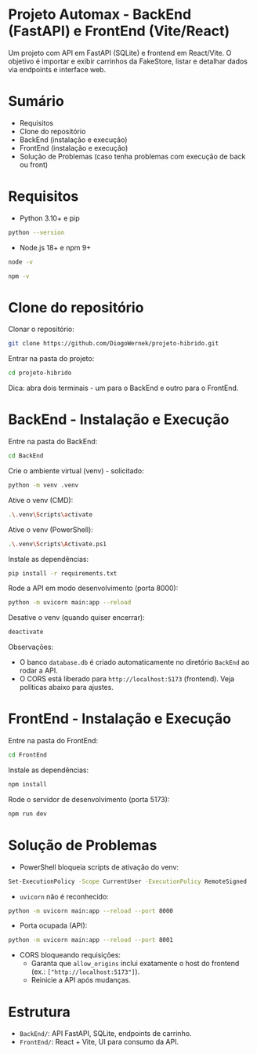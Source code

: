 # Projeto Automax - BackEnd (FastAPI) e FrontEnd (Vite/React)

Um projeto com API em FastAPI (SQLite) e frontend em React/Vite. O objetivo é importar e exibir carrinhos da FakeStore, listar e detalhar dados via endpoints e interface web.

# Sumário
- Requisitos
- Clone do repositório
- BackEnd (instalação e execução)
- FrontEnd (instalação e execução)
- Solução de Problemas (caso tenha problemas com execução de back ou front)

# Requisitos
- Python 3.10+ e pip
```bash
python --version
```
- Node.js 18+ e npm 9+
```bash
node -v
```
```bash
npm -v
```

# Clone do repositório
Clonar o repositório:
```bash
git clone https://github.com/DiogoWernek/projeto-hibrido.git
```

Entrar na pasta do projeto:
```bash
cd projeto-hibrido
```

Dica: abra dois terminais - um para o BackEnd e outro para o FrontEnd.

# BackEnd - Instalação e Execução
Entre na pasta do BackEnd:
```bash
cd BackEnd
```

Crie o ambiente virtual (venv) - solicitado:
```bash
python -m venv .venv
```

Ative o venv (CMD):
```bash
.\.venv\Scripts\activate
```

Ative o venv (PowerShell):
```bash
.\.venv\Scripts\Activate.ps1
```

Instale as dependências:
```bash
pip install -r requirements.txt
```

Rode a API em modo desenvolvimento (porta 8000):
```bash
python -m uvicorn main:app --reload
```

Desative o venv (quando quiser encerrar):
```bash
deactivate
```

Observações:
- O banco `database.db` é criado automaticamente no diretório `BackEnd` ao rodar a API.
- O CORS está liberado para `http://localhost:5173` (frontend). Veja políticas abaixo para ajustes.

# FrontEnd - Instalação e Execução
Entre na pasta do FrontEnd:
```bash
cd FrontEnd
```

Instale as dependências:
```bash
npm install
```

Rode o servidor de desenvolvimento (porta 5173):
```bash
npm run dev
```

# Solução de Problemas
- PowerShell bloqueia scripts de ativação do venv:
```bash
Set-ExecutionPolicy -Scope CurrentUser -ExecutionPolicy RemoteSigned
```

- `uvicorn` não é reconhecido:
```bash
python -m uvicorn main:app --reload --port 8000
```

- Porta ocupada (API):
```bash
python -m uvicorn main:app --reload --port 8001
```

- CORS bloqueando requisições:
  - Garanta que `allow_origins` inclui exatamente o host do frontend (ex.: `["http://localhost:5173"]`).
  - Reinicie a API após mudanças.

# Estrutura
- `BackEnd/`: API FastAPI, SQLite, endpoints de carrinho.
- `FrontEnd/`: React + Vite, UI para consumo da API.
